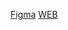 [Figma](https://www.figma.com/file/rZqKDSoCvnHVssUPhkaIyy/16.01.2023?node-id=0%3A1&t=HISNfzkvQ4gZtATG-1)
[WEB](https://github.com/pslib-cz/2022l3web-pppp-VladislavLevitskii.git)